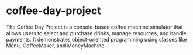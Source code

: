 # coffee-day-project
The Coffee Day Project is a console-based coffee machine simulator that allows users to select and purchase drinks, manage resources, and handle payments. It demonstrates object-oriented programming using classes like Menu, CoffeeMaker, and MoneyMachine.
